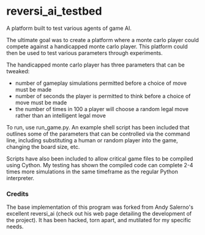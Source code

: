 # reversi_ai_testbed
A platform built to test various agents of game AI. 

The ultimate goal was to create a platform where a monte carlo player could compete against a handicapped monte carlo player. This platform could then be used to test various parameters through experiments.

The handicapped monte carlo player has three parameters that can be tweaked:
- number of gameplay simulations permitted before a choice of move must be made
- number of seconds the player is permitted to think before a choice of move must be made
- the number of times in 100 a player will choose a random legal move rather than an intelligent legal move

To run, use run_game.py. An example shell script has been included that outlines some of the parameters that can be controlled via the command line, including substituting a human or random player into the game, changing the board size, etc.

Scripts have also been included to allow critical game files to be compiled using Cython. My testing has shown the compiled code can complete 2-4 times more simulations in the same timeframe as the regular Python interpreter.

### Credits
The base implementation of this program was forked from Andy Salerno's excellent reversi_ai (check out his web page detailing the development of the project). It has been hacked, torn apart, and mutilated for my specific needs.